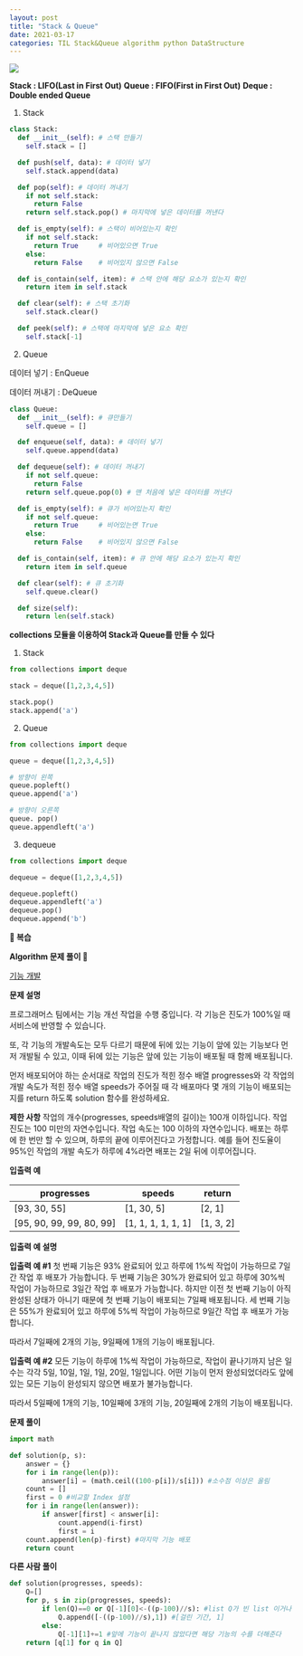 ```yaml
---
layout: post
title: "Stack & Queue"
date: 2021-03-17
categories: TIL Stack&Queue algorithm python DataStructure
---
```


![](https://images.velog.io/images/action2thefuture/post/e12813da-6c5a-4db6-bb74-d58149bcbe6d/%EC%98%88%EC%8B%9C%2013.jpg)

**Stack : LIFO(Last in First Out)**
**Queue : FIFO(First in First Out)**
**Deque : Double ended Queue**

1. Stack

```python
class Stack:
  def __init__(self): # 스택 만들기
    self.stack = []

  def push(self, data): # 데이터 넣기
    self.stack.append(data)

  def pop(self): # 데이터 꺼내기
    if not self.stack:
      return False
    return self.stack.pop() # 마지막에 넣은 데이터를 꺼낸다

  def is_empty(self): # 스택이 비어있는지 확인
    if not self.stack:
      return True     # 비어있으면 True
    else:
      return False    # 비어있지 않으면 False

  def is_contain(self, item): # 스택 안에 해당 요소가 있는지 확인
    return item in self.stack

  def clear(self): # 스택 초기화
    self.stack.clear()

  def peek(self): # 스택에 마지막에 넣은 요소 확인
    self.stack[-1]
```

2. Queue

데이터 넣기 : EnQueue

데이터 꺼내기 : DeQueue

```python
class Queue:
  def __init__(self): # 큐만들기
    self.queue = []

  def enqueue(self, data): # 데이터 넣기
    self.queue.append(data)

  def dequeue(self): # 데이터 꺼내기
    if not self.queue:
      return False
    return self.queue.pop(0) # 맨 처음에 넣은 데이터를 꺼낸다

  def is_empty(self): # 큐가 비어있는지 확인
    if not self.queue:
      return True     # 비어있는면 True
    else:
      return False    # 비어있지 않으면 False

  def is_contain(self, item): # 큐 안에 해당 요소가 있는지 확인
    return item in self.queue

  def clear(self): # 큐 초기화
    self.queue.clear()

  def size(self):
  	return len(self.stack)
```

**collections 모듈을 이용하여 Stack과 Queue를 만들 수 있다**

1. Stack

```python
from collections import deque

stack = deque([1,2,3,4,5])

stack.pop()
stack.append('a')
```

2. Queue

```python
from collections import deque

queue = deque([1,2,3,4,5])

# 방향이 왼쪽
queue.popleft()
queue.append('a')

# 방향이 오른쪽
queue. pop()
queue.appendleft('a')
```

3. dequeue

```python
from collections import deque

dequeue = deque([1,2,3,4,5])

dequeue.popleft()
dequeue.appendleft('a')
dequeue.pop()
dequeue.append('b')
```

**💬 복습**

**Algorithm 문제 풀이 🤪**

[기능 개발](https://programmers.co.kr/learn/courses/30/lessons/42586)

**문제 설명**

프로그래머스 팀에서는 기능 개선 작업을 수행 중입니다. 각 기능은 진도가 100%일 때 서비스에 반영할 수 있습니다.

또, 각 기능의 개발속도는 모두 다르기 때문에 뒤에 있는 기능이 앞에 있는 기능보다 먼저 개발될 수 있고, 이때 뒤에 있는 기능은 앞에 있는 기능이 배포될 때 함께 배포됩니다.

먼저 배포되어야 하는 순서대로 작업의 진도가 적힌 정수 배열 progresses와 각 작업의 개발 속도가 적힌 정수 배열 speeds가 주어질 때 각 배포마다 몇 개의 기능이 배포되는지를 return 하도록 solution 함수를 완성하세요.

**제한 사항**
작업의 개수(progresses, speeds배열의 길이)는 100개 이하입니다.
작업 진도는 100 미만의 자연수입니다.
작업 속도는 100 이하의 자연수입니다.
배포는 하루에 한 번만 할 수 있으며, 하루의 끝에 이루어진다고 가정합니다. 예를 들어 진도율이 95%인 작업의 개발 속도가 하루에 4%라면 배포는 2일 뒤에 이루어집니다.

**입출력 예**

| progresses               | speeds             | return    |
| ------------------------ | ------------------ | --------- |
| [93, 30, 55]             | [1, 30, 5]         | [2, 1]    |
| [95, 90, 99, 99, 80, 99] | [1, 1, 1, 1, 1, 1] | [1, 3, 2] |

**입출력 예 설명**

**입출력 예 #1**
첫 번째 기능은 93% 완료되어 있고 하루에 1%씩 작업이 가능하므로 7일간 작업 후 배포가 가능합니다.
두 번째 기능은 30%가 완료되어 있고 하루에 30%씩 작업이 가능하므로 3일간 작업 후 배포가 가능합니다. 하지만 이전 첫 번째 기능이 아직 완성된 상태가 아니기 때문에 첫 번째 기능이 배포되는 7일째 배포됩니다.
세 번째 기능은 55%가 완료되어 있고 하루에 5%씩 작업이 가능하므로 9일간 작업 후 배포가 가능합니다.

따라서 7일째에 2개의 기능, 9일째에 1개의 기능이 배포됩니다.

**입출력 예 #2**
모든 기능이 하루에 1%씩 작업이 가능하므로, 작업이 끝나기까지 남은 일수는 각각 5일, 10일, 1일, 1일, 20일, 1일입니다. 어떤 기능이 먼저 완성되었더라도 앞에 있는 모든 기능이 완성되지 않으면 배포가 불가능합니다.

따라서 5일째에 1개의 기능, 10일째에 3개의 기능, 20일째에 2개의 기능이 배포됩니다.

**문제 풀이**

```python
import math

def solution(p, s):
    answer = {}
    for i in range(len(p)):
        answer[i] = (math.ceil((100-p[i])/s[i])) #소수점 이상은 올림
    count = []
    first = 0 #비교할 Index 설정
    for i in range(len(answer)):
        if answer[first] < answer[i]:
            count.append(i-first)
            first = i
    count.append(len(p)-first) #마지막 기능 배포
    return count
```

**다른 사람 풀이**

```python
def solution(progresses, speeds):
    Q=[]
    for p, s in zip(progresses, speeds):
        if len(Q)==0 or Q[-1][0]<-((p-100)//s): #list Q가 빈 list 이거나 앞에 있는 기능이 다 끝났다면
            Q.append([-((p-100)//s),1]) #[걸린 기간, 1]
        else:
            Q[-1][1]+=1 #앞에 기능이 끝나지 않았다면 해당 기능의 수를 더해준다
    return [q[1] for q in Q]
```
